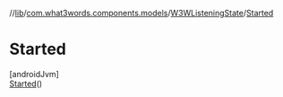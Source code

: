 //[lib](../../../../index.md)/[com.what3words.components.models](../../index.md)/[W3WListeningState](../index.md)/[Started](index.md)

# Started

[androidJvm]\
[Started](index.md)()
